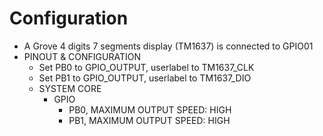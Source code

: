 # Configuration

- A Grove 4 digits 7 segments display (TM1637) is connected to GPIO01
- PINOUT & CONFIGURATION
  - Set PB0 to GPIO_OUTPUT, userlabel to TM1637_CLK
  - Set PB1 to GPIO_OUTPUT, userlabel to TM1637_DIO
  - SYSTEM CORE
    - GPIO
      - PB0, MAXIMUM OUTPUT SPEED: HIGH
      - PB1, MAXIMUM OUTPUT SPEED: HIGH

